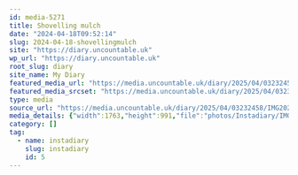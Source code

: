 ```yaml
---
id: media-5271
title: Shovelling mulch
date: "2024-04-18T09:52:14"
slug: 2024-04-18-shovellingmulch
site: "https://diary.uncountable.uk"
wp_url: "https://diary.uncountable.uk"
root_slug: diary
site_name: My Diary
featured_media_url: "https://media.uncountable.uk/diary/2025/04/03232458/IMG20240418105214.webp"
featured_media_srcset: "https://media.uncountable.uk/diary/2025/04/03232458/IMG20240418105214-300x169.webp 300w, https://media.uncountable.uk/diary/2025/04/03232458/IMG20240418105214-1024x576.webp 1024w, https://media.uncountable.uk/diary/2025/04/03232458/IMG20240418105214-150x150.webp 150w, https://media.uncountable.uk/diary/2025/04/03232458/IMG20240418105214-640x360.webp 640w, https://media.uncountable.uk/diary/2025/04/03232458/IMG20240418105214.webp 1763w"
type: media
source_url: "https://media.uncountable.uk/diary/2025/04/03232458/IMG20240418105214.webp"
media_details: {"width":1763,"height":991,"file":"photos/Instadiary/IMG20240418105214.webp","filesize":148056,"sizes":{"medium":{"file":"IMG20240418105214-300x169.webp","width":300,"height":169,"filesize":24290,"mime_type":"image/webp","source_url":"https://media.uncountable.uk/diary/2025/04/03232458/IMG20240418105214-300x169.webp"},"large":{"file":"IMG20240418105214-1024x576.webp","width":1024,"height":576,"filesize":194384,"mime_type":"image/webp","source_url":"https://media.uncountable.uk/diary/2025/04/03232458/IMG20240418105214-1024x576.webp"},"thumbnail":{"file":"IMG20240418105214-150x150.webp","width":150,"height":150,"filesize":11310,"mime_type":"image/webp","source_url":"https://media.uncountable.uk/diary/2025/04/03232458/IMG20240418105214-150x150.webp"},"mobwidth":{"file":"IMG20240418105214-640x360.webp","width":640,"height":360,"filesize":94632,"mime_type":"image/webp","source_url":"https://media.uncountable.uk/diary/2025/04/03232458/IMG20240418105214-640x360.webp"},"full":{"file":"IMG20240418105214.webp","width":1763,"height":991,"mime_type":"image/webp","source_url":"https://media.uncountable.uk/diary/2025/04/03232458/IMG20240418105214.webp"}},"image_meta":{"aperture":"0","credit":"","camera":"","caption":"","created_timestamp":"0","copyright":"","focal_length":"0","iso":"0","shutter_speed":"0","title":"","orientation":"0","keywords":[]}}
category: []
tag:
  - name: instadiary
    slug: instadiary
    id: 5
---
```


